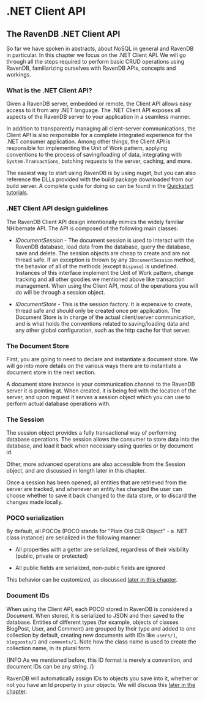 
# .NET Client API

## The RavenDB .NET Client API

So far we have spoken in abstracts, about NoSQL in general and RavenDB in particular. In this chapter we focus on the .NET Client API. We will go through all the steps required to perform basic CRUD operations using RavenDB, familiarizing ourselves with RavenDB APIs, concepts and workings.

### What is the .NET Client API?

Given a RavenDB server, embedded or remote, the Client API allows easy access to it from any .NET language. The .NET Client API exposes all aspects of the RavenDB server to your application in a seamless manner.

In addition to transparently managing all client-server communications, the Client API is also responsible for a complete integrated experience for the .NET consumer application. Among other things, the Client API is responsible for implementing the Unit of Work pattern, applying conventions to the process of saving/loading of data, integrating with `System.Transactions`, batching requests to the server, caching, and more.

The easiest way to start using RavenDB is by using nuget, but you can also reference the DLLs provided with the build package downloaded from our build server. A complete guide for doing so can be found in the [Quickstart tutorials](../intro/quickstart/adding-ravendb-to-your-application).

### .NET Client API design guidelines

The RavenDB Client API design intentionally mimics the widely familiar NHibernate API. The API is composed of the following main classes:

* _IDocumentSession_ - The document session is used to interact with the RavenDB database, load data from the database, query the database, save and delete. The session objects are cheap to create and are not thread safe. If an exception is thrown by any `IDocumentSession` method, the behavior of all of the methods (except `Dispose`) is undefined. Instances of this interface implement the Unit of Work pattern, change tracking and all other goodies we mentioned above like transaction management. When using the Client API, most of the operations you will do will be through a session object.  

* _IDocumentStore_ - This is the session factory.  It is expensive to create, thread safe and should only be created once per application. The Document Store is in charge of the actual client/server communication, and is what holds the conventions related to saving/loading data and any other global configuration, such as the http cache for that server.

### The Document Store

First, you are going to need to declare and instantiate a document store. We will go into more details on the various ways there are to instantiate a document store in the next section.

A document store instance is your communication channel to the RavenDB server it is pointing at. When created, it is being fed with the location of the server, and upon request it serves a session object which you can use to perform actual database operations with.

### The Session

The session object provides a fully transactional way of performing database operations. The session allows the consumer to store data into the database, and load it back when necessary using queries or by document id.

Other, more advanced operations are also accessible from the Session object, and are discussed in length later in this chapter.

Once a session has been opened, all entities that are retrieved from the server are tracked, and whenever an entity has changed the user can choose whether to save it back changed to the data store, or to discard the changes made locally.

### POCO serialization

By default, all POCOs (POCO stands for "Plain Old CLR Object" - a .NET class instance) are serialized in the following manner:

* All properties with a getter are serialized, regardless of their visibility (public, private or protected)

* All public fields are serialized, non-public fields are ignored

This behavior can be customized, as discussed [later in this chapter](advanced/custom-serialization).

### Document IDs

When using the Client API, each POCO stored in RavenDB is considered a _Document_. When stored, it is serialized to JSON and then saved to the database. Entities of different types (for example, objects of classes BlogPost, User, and Comment) are grouped by their type and added to one collection by default, creating new documents with IDs like `users/1`, `blogposts/1` and `comments/1`. Note how the class name is used to create the collection name, in its plural form.

{INFO As we mentioned before, this ID format is merely a convention, and document IDs can be any string. /}

RavenDB will automatically assign IDs to objects you save into it, whether or not you have an Id property in your objects. We will discuss this [later in the chapter](basic-operations/saving-new-document).
